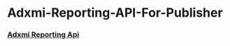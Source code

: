 # Adxmi-Reporting-API-For-Publisher

### [Adxmi Reporting Api](https://github.com/Adxmi/Adxmi-Reporting-API-For-Publisher/blob/master/Adxmi%20Reporting%20Api.md)
